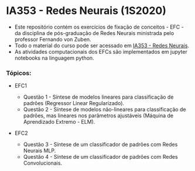 # IA353 - Redes Neurais (1S2020)

- Este repositório contém os exercícios de fixação de conceitos - EFC - da disciplina de pós-graduação de Redes Neurais ministrada pelo professor Fernando von Zuben.
- Todo o material do curso pode ser acessado em [IA353 - Redes Neurais](http://www.dca.fee.unicamp.br/~vonzuben/courses/ia353.html).
- As atividades computacionais dos EFCs são implementados em jupyter notebooks na linguagem python.

### Tópicos:
- EFC1
    - Questão 1 - Síntese de modelos lineares para classificação de padrões (Regressor Linear Regularizado).
    - Questão 2 - Síntese de modelos não-lineares para classificação de padrões, mas lineares nos parâmetros ajustáveis (Máquina de Aprendizado Extremo - ELM).

- EFC2
    - Questão 3 - Síntese de um classificador de padrões com Redes Neurais MLP.
    - Questão 4 - Síntese de um classificador de padrões com Redes Convolucionais.
